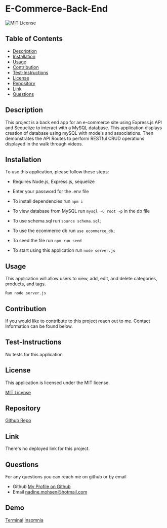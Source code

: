 # E-Commerce-Back-End
  ![MIT License](https://img.shields.io/badge/license-MIT-blue)


## Table of Contents
  - [Description](#description)
  - [Installation](#installation)
  - [Usage](#usage)
  - [Contribution](#contribution)
  - [Test-Instructions](#test-instructions)
  - [License](#license)
  - [Repository](#repository)
  - [Link](#link)
  - [Questions](#questions)

## Description
This project is a back end app for an e-commerce site using Express.js API and Sequelize to interact with a MySQL database. This application displays creation of database using mySQL with models and associations. Then demonstrates the API Routes to perform RESTful CRUD operations displayed in the walk through videos.


## Installation
To use this application, please follow these steps: 

- Requires Node.js, Express.js, sequelize
  
- Enter your password for the .env file

- To install dependencies run `npm i`

- To view database from MySQL run `mysql -u root -p` in the db file

- To use schema.sql run `source schema.sql;`
  
- To use the ecommerce db run `use ecommerce_db;`

- To seed the file run `npm run seed`
  
- To start using this application run `node server.js`

## Usage

This application will allow users to view, add, edit, and delete categories, products, and tags. 

```
Run node server.js
```
## Contribution

If you would like to contribute to this project reach out to me. Contact Information can be found below.

## Test-Instructions
No tests for this application

## License
This application is licensed under the MIT license.

[MIT License](https://opensource.org/licenses/BSD-3-Clause)

## Repository
[Github Repo](https://github.com/NadineMohsen/E-Commerce-Back-End)

## Link 
There's no deployed link for this project.

## Questions
For any questions you can reach me on github or by email
- Github [My Profile on Github](https://github.com/NadineMohsen)
- Email nadine.mohsen@hotmail.com

## Demo
[Terminal](https://drive.google.com/file/d/1U5nyZWeHmhM4nHTu-3_9mbK6crteq2ql/view)
[Insomnia](https://drive.google.com/file/d/1dkHc2wuc2MKs8yUaNPaM1t7HnDSeDNW0/view)



